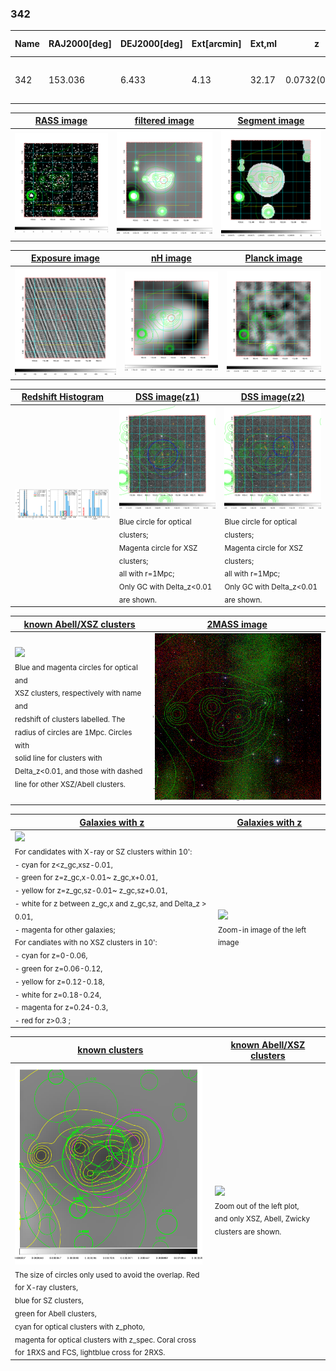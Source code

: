 <div STYLE="page-break-after: always;"></div>

### 342

|Name|RAJ2000[deg]|DEJ2000[deg] |Ext[arcmin]| Ext,ml | z | z_src| C|GC(XSZ,Delta_z<0.01)| GC(OPT,Delta_z<0.01)|GC| R_sig[arcmin] | R500[arcmin] | R500[Mpc]| CRsig[c/s] | CR500[c/s] |L500[1E44 erg/s]|F500[1E-12 erg/s/cm^2]| M500[1E14 Msun]|Tx[keV]|Cnt_sig|Beta|Rc[arcmin]|Comment|Alias|
|---|---|---|---|---|---|------|---|--------|---------|----------|---|---|---|---|---|---|---|---|---|---|---|---|---|---|
|342| 153.036| 6.433| 4.13| 32.17| 0.0732(0.006)| z1, z_xsz| B| F20| N, W| A, F20, N, W| 10.262| 7.815| 0.653| 0.084(0.030)| 0.081(0.029)| 0.193(0.048)| 1.472(0.363)| 0.85(0.11)| 1.98(0.16)| 55.1| 0.893(-0.129+0.078)| 6.987(-1.130+0.983)| -| t207|

|[RASS image](../image/342/342_img.pdf)|[filtered image](../image/342/342_fil.pdf)|[Segment image](../image/342/342_seg.pdf)|
|-------------------|--------------------|-------------------|
| <img src="../image/342/342_img.png" width="300">  | <img src="../image/342/342_fil.png" width="300">   | <img src="../image/342/342_seg.png" width="300">  |

|[Exposure image](../image/342/342_mex.pdf)| [nH image](../image/342/342_nh.pdf)| [Planck image](../image/342/342_p.pdf)|
|-------------------|--------------------|-------------------|
|<img src="../image/342/342_mex.png" width="300">   | <img src="../image/342/342_nh.png" width="300">    | <img src="../image/342/342_p.png" width="300"> |

|[Redshift Histogram](../image/342/342_zg.pdf) | [DSS image(z1)](../image/342/342_dss_z1.pdf)      |  [DSS image(z2)](../image/342/342_dss_z2.pdf)    |
|-------------------|--------------------|-------------------|
|<img src="../image/342/342_zg.png" width="300"> |<img src="../image/342/342_dss_z1.png" width="300"> <sub><br>Blue circle for optical clusters; <br>Magenta circle for XSZ clusters; <br>all with r=1Mpc; <br>Only GC with Delta_z<0.01 are shown. </sub>| <img src="../image/342/342_dss_z2.png" width="300"><sub><br>Blue circle for optical clusters; <br>Magenta circle for XSZ clusters; <br>all with r=1Mpc; <br>Only GC with Delta_z<0.01 are shown. </sub> |

|[known Abell/XSZ clusters](../image/342/342_m.pdf) | [2MASS image](../image/342/342_2mass.pdf)      |
|-------------------|-------------------|
|<img src=../image/342/342_m.png width="300"> <br><sub>Blue and magenta circles for optical and <br>XSZ clusters, respectively with name and <br>redshift of clusters labelled. The <br>radius of circles are 1Mpc. Circles with <br>solid line for clusters with <br>Delta_z<0.01, and those with dashed <br>line for other XSZ/Abell clusters.        </sub>|<img src="../image/342/342_2mass.png" width="300">  |

|[Galaxies with z](../image/342/342_opt_ned.pdf) |[Galaxies with z](../image/342/342_opt_ned_zoom.pdf) |
|-------------------|-------------------|
| <img src=../image/342/342_opt_ned.png width="300"> <br><sub> For candidates with X-ray or SZ clusters within 10': <br> - cyan for z<z_gc,xsz-0.01, <br> - green for z=z_gc,x-0.01~ z_gc,x+0.01, <br> - yellow for z=z_gc,sz-0.01~ z_gc,sz+0.01, <br> - white for z between z_gc,x and z_gc,sz, and Delta_z > 0.01, <br> - magenta for other galaxies; <br>For candiates with no XSZ clusters in 10': <br> - cyan for z=0-0.06, <br> - green for z=0.06-0.12, <br> - yellow for z=0.12-0.18, <br> - white for z=0.18-0.24, <br> - magenta for z=0.24-0.3, <br> - red for z>0.3 ;  </sub>|<img src=../image/342/342_opt_ned_zoom.png width="300">  <br><sub> Zoom-in image of the left image</sub>|

|[known clusters](../image/342/342_gc.pdf) |[known Abell/XSZ clusters](../image/342/342_gc_large.pdf) |
|-------------------|-------------------|
| <img src=../image/342/342_gc.png width="300"> <br><sub> The size of circles only used to avoid the overlap. Red for X-ray clusters, <br> blue for SZ clusters, <br> green for Abell clusters, <br> cyan for optical clusters with z_photo, <br> magenta for optical clusters with z_spec. Coral cross for 1RXS and FCS, lightblue cross for 2RXS. </sub>|<img src=../image/342/342_gc_large.png width="300"> <br><sub> Zoom out of the left plot, <br> and only XSZ, Abell, Zwicky clusters are shown. </sub> |



